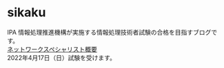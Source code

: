 # sikaku
IPA 情報処理推進機構が実施する情報処理技術者試験の合格を目指すブログです。  
[ネットワークスペシャリスト概要](https://www.jitec.ipa.go.jp/1_11seido/nw.html)  
2022年4月17日（日）試験を受けます。